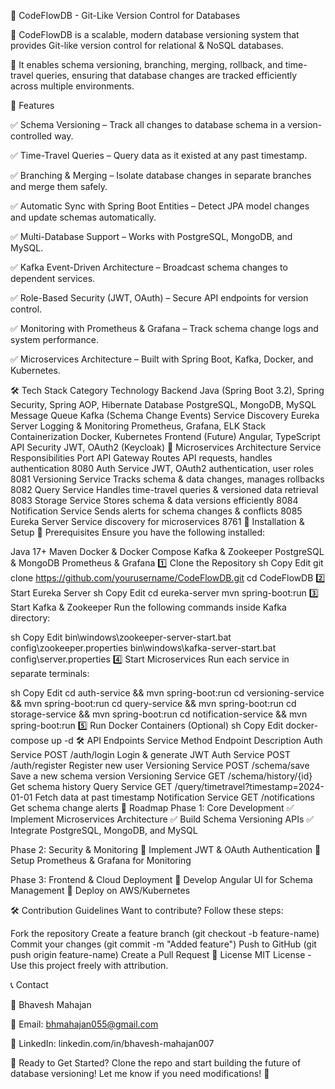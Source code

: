 📌 CodeFlowDB - Git-Like Version Control for Databases

🔹 CodeFlowDB is a scalable, modern database versioning system that provides Git-like version control for relational & NoSQL databases.

🔹 It enables schema versioning, branching, merging, rollback, and time-travel queries, ensuring that database changes are tracked efficiently across multiple environments.

🚀 Features

✅ Schema Versioning – Track all changes to database schema in a version-controlled way.

✅ Time-Travel Queries – Query data as it existed at any past timestamp.

✅ Branching & Merging – Isolate database changes in separate branches and merge them safely.

✅ Automatic Sync with Spring Boot Entities – Detect JPA model changes and update schemas automatically.

✅ Multi-Database Support – Works with PostgreSQL, MongoDB, and MySQL.

✅ Kafka Event-Driven Architecture – Broadcast schema changes to dependent services.

✅ Role-Based Security (JWT, OAuth) – Secure API endpoints for version control.

✅ Monitoring with Prometheus & Grafana – Track schema change logs and system performance.


✅ Microservices Architecture – Built with Spring Boot, Kafka, Docker, and Kubernetes.

🛠️ Tech Stack
Category	Technology
Backend	Java (Spring Boot 3.2), Spring Security, Spring AOP, Hibernate
Database	PostgreSQL, MongoDB, MySQL
Message Queue	Kafka (Schema Change Events)
Service Discovery	Eureka Server
Logging & Monitoring	Prometheus, Grafana, ELK Stack
Containerization	Docker, Kubernetes
Frontend (Future)	Angular, TypeScript
API Security	JWT, OAuth2 (Keycloak)
📂 Microservices Architecture
Service	Responsibilities	Port
API Gateway	Routes API requests, handles authentication	8080
Auth Service	JWT, OAuth2 authentication, user roles	8081
Versioning Service	Tracks schema & data changes, manages rollbacks	8082
Query Service	Handles time-travel queries & versioned data retrieval	8083
Storage Service	Stores schema & data versions efficiently	8084
Notification Service	Sends alerts for schema changes & conflicts	8085
Eureka Server	Service discovery for microservices	8761
🔧 Installation & Setup
📌 Prerequisites
Ensure you have the following installed:

Java 17+
Maven
Docker & Docker Compose
Kafka & Zookeeper
PostgreSQL & MongoDB
Prometheus & Grafana
1️⃣ Clone the Repository
sh
Copy
Edit
git clone https://github.com/yourusername/CodeFlowDB.git
cd CodeFlowDB
2️⃣ Start Eureka Server
sh
Copy
Edit
cd eureka-server
mvn spring-boot:run
3️⃣ Start Kafka & Zookeeper
Run the following commands inside Kafka directory:

sh
Copy
Edit
bin\windows\zookeeper-server-start.bat config\zookeeper.properties
bin\windows\kafka-server-start.bat config\server.properties
4️⃣ Start Microservices
Run each service in separate terminals:

sh
Copy
Edit
cd auth-service && mvn spring-boot:run
cd versioning-service && mvn spring-boot:run
cd query-service && mvn spring-boot:run
cd storage-service && mvn spring-boot:run
cd notification-service && mvn spring-boot:run
5️⃣ Run Docker Containers (Optional)
sh
Copy
Edit
docker-compose up -d
🛠 API Endpoints
Service	Method	Endpoint	Description
Auth Service	POST	/auth/login	Login & generate JWT
Auth Service	POST	/auth/register	Register new user
Versioning Service	POST	/schema/save	Save a new schema version
Versioning Service	GET	/schema/history/{id}	Get schema history
Query Service	GET	/query/timetravel?timestamp=2024-01-01	Fetch data at past timestamp
Notification Service	GET	/notifications	Get schema change alerts
🚀 Roadmap
Phase 1: Core Development
✅ Implement Microservices Architecture
✅ Build Schema Versioning APIs
✅ Integrate PostgreSQL, MongoDB, and MySQL

Phase 2: Security & Monitoring
🔄 Implement JWT & OAuth Authentication
🔄 Setup Prometheus & Grafana for Monitoring

Phase 3: Frontend & Cloud Deployment
🔄 Develop Angular UI for Schema Management
🔄 Deploy on AWS/Kubernetes

🛠️ Contribution Guidelines
Want to contribute? Follow these steps:

Fork the repository
Create a feature branch (git checkout -b feature-name)
Commit your changes (git commit -m "Added feature")
Push to GitHub (git push origin feature-name)
Create a Pull Request
📜 License
MIT License - Use this project freely with attribution.

📞 Contact

👤 Bhavesh Mahajan

📩 Email: bhmahajan055@gmail.com

🔗 LinkedIn: linkedin.com/in/bhavesh-mahajan007

🚀 Ready to Get Started?
Clone the repo and start building the future of database versioning!
Let me know if you need modifications! 🚀
